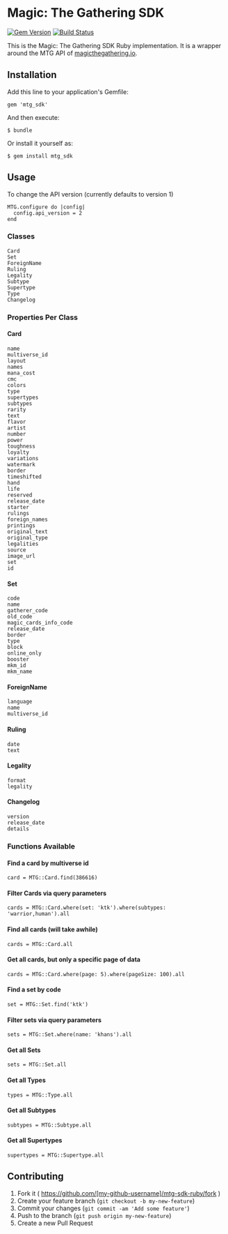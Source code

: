 # Magic: The Gathering SDK

[![Gem Version](https://badge.fury.io/rb/mtg_sdk.svg)](https://badge.fury.io/rb/mtg_sdk) [![Build Status](https://travis-ci.org/MagicTheGathering/mtg-sdk-ruby.svg?branch=master)](https://travis-ci.org/MagicTheGathering/mtg-sdk-ruby)

This is the Magic: The Gathering SDK Ruby implementation. It is a wrapper around the MTG API of [magicthegathering.io](http://magicthegathering.io/).

## Installation

Add this line to your application's Gemfile:

    gem 'mtg_sdk'

And then execute:

    $ bundle

Or install it yourself as:

    $ gem install mtg_sdk

## Usage

To change the API version (currently defaults to version 1)

    MTG.configure do |config|
      config.api_version = 2
    end

### Classes

    Card
    Set
    ForeignName
    Ruling
    Legality
    Subtype
    Supertype
    Type
    Changelog

### Properties Per Class

#### Card

    name
    multiverse_id
    layout
    names
    mana_cost
    cmc
    colors
    type
    supertypes
    subtypes
    rarity
    text
    flavor
    artist
    number
    power
    toughness
    loyalty
    variations
    watermark
    border
    timeshifted
    hand
    life
    reserved
    release_date
    starter
    rulings
    foreign_names
    printings
    original_text
    original_type
    legalities
    source
    image_url
    set
    id

#### Set

    code
    name
    gatherer_code
    old_code
    magic_cards_info_code
    release_date
    border
    type
    block
    online_only
    booster
    mkm_id
    mkm_name

#### ForeignName

    language
    name
    multiverse_id

#### Ruling

    date
    text

#### Legality

    format
    legality
    
#### Changelog

    version
    release_date
    details

### Functions Available

#### Find a card by multiverse id

    card = MTG::Card.find(386616)

#### Filter Cards via query parameters

    cards = MTG::Card.where(set: 'ktk').where(subtypes: 'warrior,human').all
    
#### Find all cards (will take awhile)

    cards = MTG::Card.all
    
#### Get all cards, but only a specific page of data

    cards = MTG::Card.where(page: 5).where(pageSize: 100).all
    
#### Find a set by code

    set = MTG::Set.find('ktk')
    
#### Filter sets via query parameters

    sets = MTG::Set.where(name: 'khans').all
    
#### Get all Sets

    sets = MTG::Set.all
    
#### Get all Types

    types = MTG::Type.all

#### Get all Subtypes

    subtypes = MTG::Subtype.all

#### Get all Supertypes

    supertypes = MTG::Supertype.all

## Contributing

1. Fork it ( https://github.com/[my-github-username]/mtg-sdk-ruby/fork )
2. Create your feature branch (`git checkout -b my-new-feature`)
3. Commit your changes (`git commit -am 'Add some feature'`)
4. Push to the branch (`git push origin my-new-feature`)
5. Create a new Pull Request
